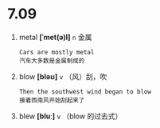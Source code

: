 # 7.09




































1. metal **[ˈmet(ə)l]** `n` 金属
    ```
    Cars are mostly metal
    汽车大多数是金属制成的
    ```

2. blow **[bləʊ]** `v` （风）刮，吹
    ```
    Then the southwest wind began to blow
    接着西南风开始刮起来了
    ```

3. blew **[bluː]** `v` （blow 的过去式）
